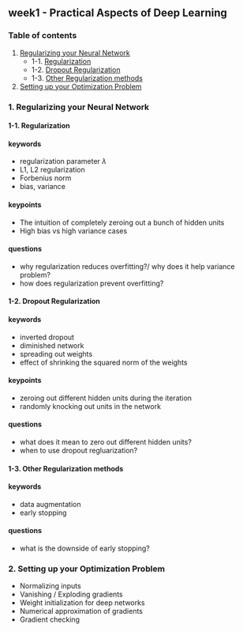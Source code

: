 ## week1 - Practical Aspects of Deep Learning

### Table of contents
1. [Regularizing your Neural Network](#1)
	- 1-1. [Regularization](#1-1)
	- 1-2. [Dropout Regularization](#1-2)
	- 1-3. [Other Regularization methods](#1-3)
2. [Setting up your Optimization Problem](#2)

<a id="1"></a>
### 1. Regularizing your Neural Network
<a id="1-1"></a>
#### 1-1. Regularization
#### keywords
- regularization parameter $\lambda$
- L1, L2 regularization
- Forbenius norm
- bias, variance

#### keypoints
- The intuition of completely zeroing out a bunch of hidden units
- High bias vs high variance cases

#### questions
- why regularization reduces overfitting?/ why does it help variance problem?
- how does regularization prevent overfitting?

<a id="1-2"></a>
#### 1-2. Dropout Regularization
#### keywords
- inverted dropout
- diminished network
- spreading out weights
- effect of shrinking the squared norm of the weights

#### keypoints
- zeroing out different hidden units during the iteration
- randomly knocking out units in the network

#### questions
- what does it mean to zero out different hidden units?
- when to use dropout regluarization?

<a id="1-3"></a>
#### 1-3. Other Regularization methods
#### keywords
- data augmentation
- early stopping

#### questions
- what is the downside of early stopping?

<a id="2"></a>
### 2. Setting up your Optimization Problem
- Normalizing inputs
- Vanishing / Exploding gradients
- Weight initialization for deep networks
- Numerical approximation of gradients
- Gradient checking
